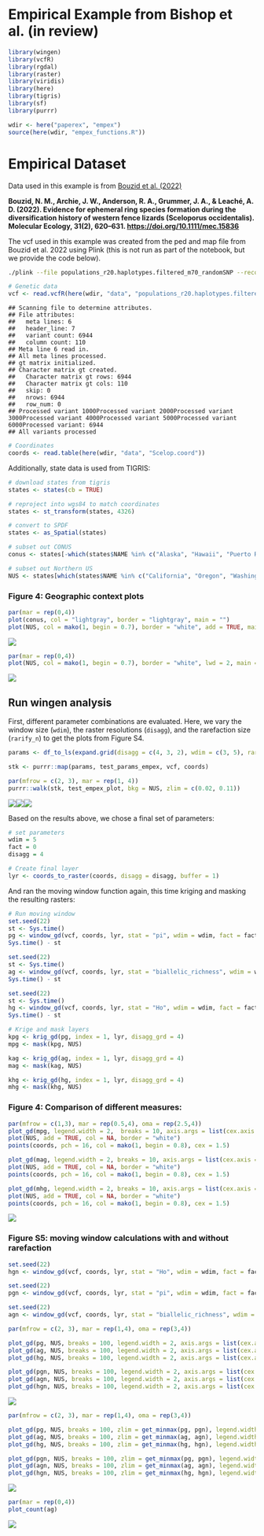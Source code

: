 Empirical Example from Bishop et al. (in review)
================

``` r
library(wingen)
library(vcfR)
library(rgdal)
library(raster)
library(viridis)
library(here)
library(tigris)
library(sf)
library(purrr)

wdir <- here("paperex", "empex")
source(here(wdir, "empex_functions.R"))
```

# Empirical Dataset

Data used in this example is from [Bouzid et
al. (2022)](https://doi.org/10.5061/dryad.n5tb2rbv2)

**Bouzid, N. M., Archie, J. W., Anderson, R. A., Grummer, J. A., &
Leaché, A. D. (2022). Evidence for ephemeral ring species formation
during the diversification history of western fence lizards (Sceloporus
occidentalis). Molecular Ecology, 31(2), 620–631.
<https://doi.org/10.1111/mec.15836>**

The vcf used in this example was created from the ped and map file from
Bouzid et al. 2022 using Plink (this is not run as part of the notebook,
but we provide the code below).

``` bash
./plink --file populations_r20.haplotypes.filtered_m70_randomSNP --recode vcf-fid --out populations_r20.haplotypes.filtered_m70_randomSNP
```

``` r
# Genetic data
vcf <- read.vcfR(here(wdir, "data", "populations_r20.haplotypes.filtered_m70_randomSNP.vcf"))
```

    ## Scanning file to determine attributes.
    ## File attributes:
    ##   meta lines: 6
    ##   header_line: 7
    ##   variant count: 6944
    ##   column count: 110
    ## Meta line 6 read in.
    ## All meta lines processed.
    ## gt matrix initialized.
    ## Character matrix gt created.
    ##   Character matrix gt rows: 6944
    ##   Character matrix gt cols: 110
    ##   skip: 0
    ##   nrows: 6944
    ##   row_num: 0
    ## Processed variant 1000Processed variant 2000Processed variant 3000Processed variant 4000Processed variant 5000Processed variant 6000Processed variant: 6944
    ## All variants processed

``` r
# Coordinates
coords <- read.table(here(wdir, "data", "Scelop.coord"))
```

Additionally, state data is used from TIGRIS:

``` r
# download states from tigris
states <- states(cb = TRUE)

# reproject into wgs84 to match coordinates
states <- st_transform(states, 4326)

# convert to SPDF
states <- as_Spatial(states)

# subset out CONUS
conus <- states[-which(states$NAME %in% c("Alaska", "Hawaii", "Puerto Rico", "American Samoa", "Guam", "Commonwealth of the Northern Mariana Islands", "United States Virgin Islands")), "STUSPS"]

# subset out Northern US
NUS <- states[which(states$NAME %in% c("California", "Oregon", "Washington", "Nevada", "Idaho")), "STUSPS"]
```

### **Figure 4:** Geographic context plots

``` r
par(mar = rep(0,4))
plot(conus, col = "lightgray", border = "lightgray", main = "")
plot(NUS, col = mako(1, begin = 0.7), border = "white", add = TRUE, main = "")
```

![](empex_notebook_files/figure-gfm/unnamed-chunk-4-1.png)<!-- -->

``` r
par(mar = rep(0,4))
plot(NUS, col = mako(1, begin = 0.7), border = "white", lwd = 2, main = "")
```

![](empex_notebook_files/figure-gfm/unnamed-chunk-5-1.png)<!-- -->

## Run wingen analysis

First, different parameter combinations are evaluated. Here, we vary the
window size (`wdim`), the raster resolutions (`disagg`), and the
rarefaction size (`rarify_n`) to get the plots from Figure S4.

``` r
params <- df_to_ls(expand.grid(disagg = c(4, 3, 2), wdim = c(3, 5), rarify_n = c(2, 3, 4)))

stk <- purrr::map(params, test_params_empex, vcf, coords)

par(mfrow = c(2, 3), mar = rep(1, 4))
purrr::walk(stk, test_empex_plot, bkg = NUS, zlim = c(0.02, 0.11))
```

![](empex_notebook_files/figure-gfm/unnamed-chunk-6-1.png)<!-- -->![](empex_notebook_files/figure-gfm/unnamed-chunk-6-2.png)<!-- -->![](empex_notebook_files/figure-gfm/unnamed-chunk-6-3.png)<!-- -->

Based on the results above, we chose a final set of parameters:

``` r
# set parameters 
wdim = 5
fact = 0
disagg = 4

# Create final layer 
lyr <- coords_to_raster(coords, disagg = disagg, buffer = 1)
```

And ran the moving window function again, this time kriging and masking
the resulting rasters:

``` r
# Run moving window
set.seed(22)
st <- Sys.time()
pg <- window_gd(vcf, coords, lyr, stat = "pi", wdim = wdim, fact = fact, rarify = TRUE, rarify_n = 2, rarify_nit = 5)
Sys.time() - st

set.seed(22)
st <- Sys.time()
ag <- window_gd(vcf, coords, lyr, stat = "biallelic_richness", wdim = wdim, fact = fact, rarify = TRUE, rarify_n = 2, rarify_nit = 5)
Sys.time() - st

set.seed(22)
st <- Sys.time()
hg <- window_gd(vcf, coords, lyr, stat = "Ho", wdim = wdim, fact = fact, rarify = TRUE, rarify_n = 2, rarify_nit = 5)
Sys.time() - st

# Krige and mask layers
kpg <- krig_gd(pg, index = 1, lyr, disagg_grd = 4)
mpg <- mask(kpg, NUS)

kag <- krig_gd(ag, index = 1, lyr, disagg_grd = 4)
mag <- mask(kag, NUS)

khg <- krig_gd(hg, index = 1, lyr, disagg_grd = 4)
mhg <- mask(khg, NUS)
```

### **Figure 4:** Comparison of different measures:

``` r
par(mfrow = c(1,3), mar = rep(0.5,4), oma = rep(2.5,4))
plot_gd(mpg, legend.width = 2,  breaks = 10, axis.args = list(cex.axis = 1.5))
plot(NUS, add = TRUE, col = NA, border = "white")
points(coords, pch = 16, col = mako(1, begin = 0.8), cex = 1.5)

plot_gd(mag, legend.width = 2, breaks = 10, axis.args = list(cex.axis = 1.5))
plot(NUS, add = TRUE, col = NA, border = "white")
points(coords, pch = 16, col = mako(1, begin = 0.8), cex = 1.5)

plot_gd(mhg, legend.width = 2, breaks = 10, axis.args = list(cex.axis = 1.5))
plot(NUS, add = TRUE, col = NA, border = "white")
points(coords, pch = 16, col = mako(1, begin = 0.8), cex = 1.5)
```

![](empex_notebook_files/figure-gfm/unnamed-chunk-9-1.png)<!-- -->

### **Figure S5:** moving window calculations with and without rarefaction

``` r
set.seed(22)
hgn <- window_gd(vcf, coords, lyr, stat = "Ho", wdim = wdim, fact = fact, rarify = FALSE, min_n = 2)

set.seed(22)
pgn <- window_gd(vcf, coords, lyr, stat = "pi", wdim = wdim, fact = fact, rarify = FALSE, min_n = 2, L = nrow(vcf))

set.seed(22)
agn <- window_gd(vcf, coords, lyr, stat = "biallelic_richness", wdim = wdim, fact = fact, rarify = FALSE, min_n = 2, rarify_alleles = TRUE)
```

``` r
par(mfrow = c(2, 3), mar = rep(1,4), oma = rep(3,4))

plot_gd(pg, NUS, breaks = 100, legend.width = 2, axis.args = list(cex.axis = 2))
plot_gd(ag, NUS, breaks = 100, legend.width = 2, axis.args = list(cex.axis = 2))
plot_gd(hg, NUS, breaks = 100, legend.width = 2, axis.args = list(cex.axis = 2))

plot_gd(pgn, NUS, breaks = 100, legend.width = 2, axis.args = list(cex.axis = 2))
plot_gd(agn, NUS, breaks = 100, legend.width = 2, axis.args = list(cex.axis = 2))
plot_gd(hgn, NUS, breaks = 100, legend.width = 2, axis.args = list(cex.axis = 2))
```

![](empex_notebook_files/figure-gfm/unnamed-chunk-11-1.png)<!-- -->

``` r
par(mfrow = c(2, 3), mar = rep(1,4), oma = rep(3,4))

plot_gd(pg, NUS, breaks = 100, zlim = get_minmax(pg, pgn), legend.width = 2, axis.args = list(cex.axis = 2))
plot_gd(ag, NUS, breaks = 100, zlim = get_minmax(ag, agn), legend.width = 2, axis.args = list(cex.axis = 2))
plot_gd(hg, NUS, breaks = 100, zlim = get_minmax(hg, hgn), legend.width = 2, axis.args = list(cex.axis = 2))

plot_gd(pgn, NUS, breaks = 100, zlim = get_minmax(pg, pgn), legend.width = 2, axis.args = list(cex.axis = 2))
plot_gd(agn, NUS, breaks = 100, zlim = get_minmax(ag, agn), legend.width = 2, axis.args = list(cex.axis = 2))
plot_gd(hgn, NUS, breaks = 100, zlim = get_minmax(hg, hgn), legend.width = 2, axis.args = list(cex.axis = 2))
```

![](empex_notebook_files/figure-gfm/unnamed-chunk-11-2.png)<!-- -->

``` r
par(mar = rep(0,4))
plot_count(ag)
```

![](empex_notebook_files/figure-gfm/unnamed-chunk-12-1.png)<!-- -->

